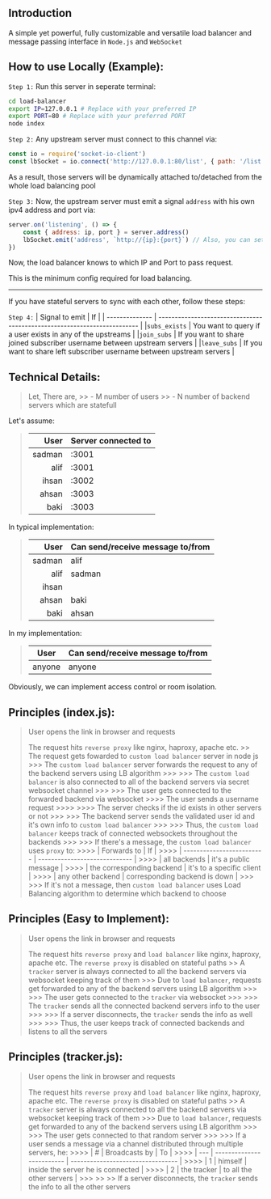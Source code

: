 ## Introduction
A simple yet powerful, fully customizable and versatile load balancer and message passing interface in `Node.js` and `WebSocket`

## How to use Locally (Example):

`Step 1:` Run this server in seperate terminal:

```bash
cd load-balancer
export IP=127.0.0.1 # Replace with your preferred IP
export PORT=80 # Replace with your preferred PORT
node index
```

`Step 2:` Any upstream server must connect to this channel via:

```javascript
const io = require('socket-io-client')
const lbSocket = io.connect('http://127.0.0.1:80/list', { path: '/list' }) // replace with <ip:port of load balancer>
```

As a result, those servers will be dynamically attached to/detached from the whole load balancing pool

`Step 3:` Now, the upstream server must emit a signal `address` with his own ipv4 address and port via:

```javascript
server.on('listening', () => {
	const { address: ip, port } = server.address()
	lbSocket.emit('address', `http://{ip}:{port}`) // Also, you can set those hardcoded or via `ENVIRONMENT VARIABLE`
})
```

Now, the load balancer knows to which IP and Port to pass request.

This is the minimum config required for load balancing.

____________________________
If you have stateful servers to sync with each other, follow these steps:

`Step 4:`
| Signal to emit	| If																																			 |
| --------------	| ------------------------------------------------------------------------ |
|`subs_exists`		| You want to query if a user exists in any of the upstreams							 |
|`join_subs`			| If you want to share joined subscriber username between upstream servers |
|`leave_subs`			| If you want to share left subscriber username between upstream servers	 |

## Technical Details:

> Let, There are,
	>> - M number of users
	>> - N number of backend servers which are statefull

Let's assume:

> | User 			| Server connected to |
> | --------:	| ------------------- |
> | sadman		|	:3001								|
> | alif			|	:3001								|
> | ihsan			|	:3002								|
> | ahsan			|	:3003								|
> | baki			|	:3003								|
	
In typical implementation:

> |	User			 |	Can send/receive message to/from |
> |	---------: | -------------------------------- |
> |	sadman		 |	alif														 |
> |	alif			 |	sadman													 |
> |	ihsan			 |																	 |
> |	ahsan			 |	baki														 |
> |	baki			 |	ahsan														 |
	
In my implementation:

> |	User		 |	Can send/receive message to/from |
> |	-------- | --------------------------------	 |
> |	anyone	 |	anyone													 |

Obviously, we can implement access control or room isolation.

## Principles (index.js):
> User opens the link in browser and requests
>
> The request hits `reverse proxy` like nginx, haproxy, apache etc.
	>> The request gets fowarded to `custom load balancer` server in node js
		>>> The `custom load balancer` server forwards the request to any of the backend servers using LB algorithm
		>>>
		>>> The `custom load balancer` is also connected to all of the backend servers via secret websocket channel
		>>>
		>>> The user gets connected to the forwarded backend via websocket
			>>>> The user sends a username request
			>>>>
			>>>> The server checks if the id exists in other servers or not
		>>>
		>>> The backend server sends the validated user id and it's own info to `custom load balancer`
		>>>
		>>> Thus, the `custom load balancer` keeps track of connected websockets throughout the backends
		>>>
		>>> If there's a message, the `custom load balancer` uses `proxy` to:
			>>>> | Forwards to	 							| If												 		|
			>>>> | -------------------------	| ----------------------------- |
			>>>> | all backends								| it's a public message					|
			>>>> | the corresponding backend	| it's to a specific client			|
			>>>> | any other backend					| corresponding backend is down	|
		>>>
		>>> If it's not a message, then `custom load balancer` uses Load Balancing algorithm to determine which backend to choose

## Principles (Easy to Implement):
> User opens the link in browser and requests
>
> The request hits `reverse proxy` and `load balancer` like nginx, haproxy, apache etc. The `reverse proxy` is disabled on stateful paths
	>> A `tracker` server is always connected to all the backend servers via websocket keeping track of them
		>>> Due to `load balancer`, requests get forwarded to any of the backend servers using LB algorithm
		>>>
		>>> The user gets connected to the `tracker` via websocket
		>>>
		>>> The `tracker` sends all the connected backend servers info to the user
		>>>
		>>> If a server disconnects, the `tracker` sends the info as well
		>>>
		>>> Thus, the user keeps track of connected backends and listens to all the servers

## Principles (tracker.js):
> User opens the link in browser and requests
>
> The request hits `reverse proxy` and `load balancer` like nginx, haproxy, apache etc. The `reverse proxy` is disabled on stateful paths
	>> A `tracker` server is always connected to all the backend servers via websocket keeping track of them
		>>> Due to `load balancer`, requests get forwarded to any of the backend servers using LB algorithm
		>>>
		>>> The user gets connected to that random server
		>>>
		>>> If a user sends a message via a channel distributed through multiple servers, he:
			>>>> | #		| Broadcasts	by						| To											 					|
			>>>> | ---	| -------------------------	| ---------------------------------	|
			>>>> | 1		| himself										| inside the server he is connected	|
			>>>> | 2		| the tracker								| to all the other servers					|
		>>>
	>>
	>> If a server disconnects, the `tracker` sends the info to all the other servers
